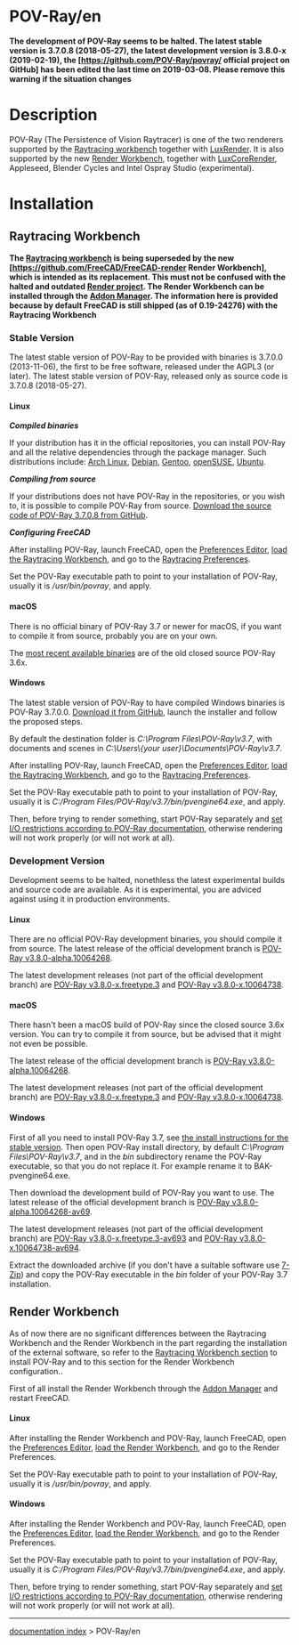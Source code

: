 # POV-Ray/en
**The development of POV-Ray seems to be halted. The latest stable version is 3.7.0.8 (2018-05-27), the latest development version is 3.8.0-x (2019-02-19), the [https://github.com/POV-Ray/povray/ official project on GitHub] has been edited the last time on 2019-03-08. Please remove this warning if the situation changes**

# Description

POV-Ray (The Persistence of Vision Raytracer) is one of the two renderers supported by the [Raytracing workbench](Raytracing_Workbench.md) together with [LuxRender](LuxRender.md). It is also supported by the new [Render Workbench](https://github.com/FreeCAD/FreeCAD-render), together with [LuxCoreRender](LuxCoreRender.md), Appleseed, Blender Cycles and Intel Ospray Studio (experimental).

# Installation

## Raytracing Workbench 


**The [Raytracing workbench](Raytracing_Workbench.md) is being superseded by the new [https://github.com/FreeCAD/FreeCAD-render Render Workbench], which is intended as its replacement. This must not be confused with the halted and outdated [Render project](Render_project.md). The Render Workbench can be installed through the [Addon Manager](Std_AddonMgr.md). The information here is provided because by default FreeCAD is still shipped (as of 0.19-24276) with the Raytracing Workbench**

### Stable Version 

The latest stable version of POV-Ray to be provided with binaries is 3.7.0.0 (2013-11-06), the first to be free software, released under the AGPL3 (or later). The latest stable version of POV-Ray, released only as source code is 3.7.0.8 (2018-05-27).

#### Linux

***Compiled binaries***

If your distribution has it in the official repositories, you can install POV-Ray and all the relative dependencies through the package manager. Such distributions include: [Arch Linux](https://archlinux.org/packages/community/x86_64/povray/), [Debian](https://packages.debian.org/search?keywords=povray), [Gentoo](https://packages.gentoo.org/packages/media-gfx/povray), [openSUSE](https://software.opensuse.org/package/povray), [Ubuntu](https://packages.ubuntu.com/search?keywords=povray).

***Compiling from source***

If your distributions does not have POV-Ray in the repositories, or you wish to, it is possible to compile POV-Ray from source. [Download the source code of POV-Ray 3.7.0.8 from GitHub](https://github.com/POV-Ray/povray/archive/refs/tags/v3.7.0.8.tar.gz).

***Configuring FreeCAD***

After installing POV-Ray, launch FreeCAD, open the [Preferences Editor](Preferences_Editor.md), [load the Raytracing Workbench](Preferences_Editor#Available_Workbenches.md), and go to the [Raytracing Preferences](Raytracing_Preferences.md).

Set the POV-Ray executable path to point to your installation of POV-Ray, usually it is */usr/bin/povray*, and apply.

#### macOS

There is no official binary of POV-Ray 3.7 or newer for macOS, if you want to compile it from source, probably you are on your own.

The [most recent available binaries](http://www.povray.org/redirect/www.povray.org/ftp/pub/povray/Old-Versions/Official-3.62/Macintosh/povpmac.zip) are of the old closed source POV-Ray 3.6x.

#### Windows

The latest stable version of POV-Ray to have compiled Windows binaries is POV-Ray 3.7.0.0. [Download it from GitHub](https://github.com/POV-Ray/povray/releases/download/v3.7.0.0/povwin-3.7-agpl3-setup.exe), launch the installer and follow the proposed steps.

By default the destination folder is *C:\\Program Files\\POV-Ray\\v3.7*, with documents and scenes in *C:\\Users\\{your user}\\Documents\\POV-Ray\\v3.7*.

After installing POV-Ray, launch FreeCAD, open the [Preferences Editor](Preferences_Editor.md), [load the Raytracing Workbench](Preferences_Editor#Unloaded_Workbenches.md), and go to the [Raytracing Preferences](Raytracing_Preferences.md).

Set the POV-Ray executable path to point to your installation of POV-Ray, usually it is *C:/Program Files/POV-Ray/v3.7/bin/pvengine64.exe*, and apply.

Then, before trying to render something, start POV-Ray separately and [set I/O restrictions according to POV-Ray documentation](https://wiki.povray.org/content/Documentation:Windows_Section_2.1), otherwise rendering will not work properly (or will not work at all).

### Development Version 

Development seems to be halted, nonethless the latest experimental builds and source code are available. As it is experimental, you are adviced against using it in production environments.

#### Linux 

There are no official POV-Ray development binaries, you should compile it from source. The latest release of the official development branch is [POV-Ray v3.8.0-alpha.10064268](https://github.com/POV-Ray/povray/archive/refs/tags/v3.8.0-alpha.10064268.tar.gz).

The latest development releases (not part of the official development branch) are [POV-Ray v3.8.0-x.freetype.3](https://github.com/POV-Ray/povray/archive/refs/tags/v3.8.0-x.freetype.3.tar.gz) and [POV-Ray v3.8.0-x.10064738](https://github.com/POV-Ray/povray/archive/refs/tags/v3.8.0-x.10064738.tar.gz).

#### macOS 

There hasn\'t been a macOS build of POV-Ray since the closed source 3.6x version. You can try to compile it from source, but be advised that it might not even be possible.

The latest release of the official development branch is [POV-Ray v3.8.0-alpha.10064268](https://github.com/POV-Ray/povray/archive/refs/tags/v3.8.0-alpha.10064268.zip).

The latest development releases (not part of the official development branch) are [POV-Ray v3.8.0-x.freetype.3](https://github.com/POV-Ray/povray/archive/refs/tags/v3.8.0-x.freetype.3.zip) and [POV-Ray v3.8.0-x.10064738](https://github.com/POV-Ray/povray/archive/refs/tags/v3.8.0-x.10064738.zip).

#### Windows 

First of all you need to install POV-Ray 3.7, see [the install instructions for the stable version](POV-Ray#Windows.md). Then open POV-Ray install directory, by default *C:\\Program Files\\POV-Ray\\v3.7*, and in the *bin* subdirectory rename the POV-Ray executable, so that you do not replace it. For example rename it to BAK-pvengine64.exe.

Then download the development build of POV-Ray you want to use. The latest release of the official development branch is [POV-Ray v3.8.0-alpha.10064268-av69](https://github.com/POV-Ray/povray/releases/download/v3.8.0-alpha.10064268/povray-3.8.0-alpha.10064268-av691-Win64.7z).

The latest development releases (not part of the official development branch) are [POV-Ray v3.8.0-x.freetype.3-av693](https://github.com/POV-Ray/povray/releases/download/v3.8.0-x.freetype.3/povray-3.8.0-x.freetype.3-av693-Win64.7z) and [POV-Ray v3.8.0-x.10064738-av694](https://github.com/POV-Ray/povray/releases/download/v3.8.0-x.10064738/povray-3.8.0-x.10064738-av694-Win64.7z).

Extract the downloaded archive (if you don\'t have a suitable software use [7-Zip](https://www.7-zip.org/)) and copy the POV-Ray executable in the *bin* folder of your POV-Ray 3.7 installation.

## Render Workbench 

As of now there are no significant differences between the Raytracing Workbench and the Render Workbench in the part regarding the installation of the external software, so refer to the [Raytracing Workbench section](POV-Ray#Raytracing_Workbench.md) to install POV-Ray and to this section for the Render Workbench configuration..

First of all install the Render Workbench through the [Addon Manager](Std_AddonMgr.md) and restart FreeCAD.

#### Linux 

After installing the Render Workbench and POV-Ray, launch FreeCAD, open the [Preferences Editor](Preferences_Editor.md), [load the Render Workbench](Preferences_Editor#Available_Workbenches.md), and go to the Render Preferences.

Set the POV-Ray executable path to point to your installation of POV-Ray, usually it is */usr/bin/povray*, and apply.

#### Windows 

After installing the Render Workbench and POV-Ray, launch FreeCAD, open the [Preferences Editor](Preferences_Editor.md), [load the Render Workbench](Preferences_Editor#Available_Workbenches.md), and go to the Render Preferences.

Set the POV-Ray executable path to point to your installation of POV-Ray, usually it is *C:/Program Files/POV-Ray/v3.7/bin/pvengine64.exe*, and apply.

Then, before trying to render something, start POV-Ray separately and [set I/O restrictions according to POV-Ray documentation](https://wiki.povray.org/content/Documentation:Windows_Section_2.1), otherwise rendering will not work properly (or will not work at all).

---
[documentation index](../README.md) > POV-Ray/en
